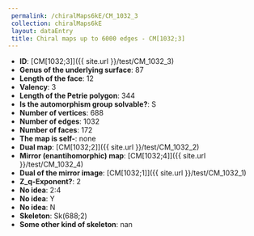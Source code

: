 ```yaml
--- 
 permalink: /chiralMaps6kE/CM_1032_3 
 collection: chiralMaps6kE
 layout: dataEntry
 title: Chiral maps up to 6000 edges - CM[1032;3]
---
```


- **ID**: [CM[1032;3]]({{ site.url }}/test/CM_1032_3)
- **Genus of the underlying surface**: 87
- **Length of the face**: 12
- **Valency**: 3
- **Length of the Petrie polygon**: 344
- **Is the automorphism group solvable?**: S
- **Number of vertices**: 688
- **Number of edges**: 1032
- **Number of faces**: 172
- **The map is self-**: none
- **Dual map**: [CM[1032;2]]({{ site.url }}/test/CM_1032_2)
- **Mirror (enantihomorphic) map**: [CM[1032;4]]({{ site.url }}/test/CM_1032_4)
- **Dual of the mirror image**: [CM[1032;1]]({{ site.url }}/test/CM_1032_1)
- **Z_q-Exponent?**: 2
- **No idea**:  2:4
- **No idea**: Y
- **No idea**: N
- **Skeleton**: Sk(688;2)
- **Some other kind of skeleton**: nan
